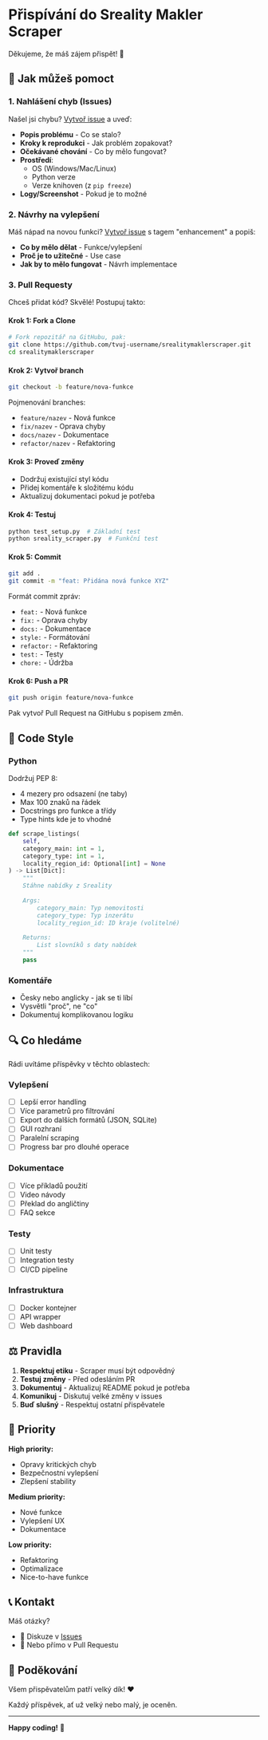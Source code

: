 # Přispívání do Sreality Makler Scraper

Děkujeme, že máš zájem přispět! 🎉

## 🚀 Jak můžeš pomoct

### 1. Nahlášení chyb (Issues)

Našel jsi chybu? [Vytvoř issue](https://github.com/vojtechbit/srealitymaklerscraper/issues/new) a uveď:

- **Popis problému** - Co se stalo?
- **Kroky k reprodukci** - Jak problém zopakovat?
- **Očekávané chování** - Co by mělo fungovat?
- **Prostředí**:
  - OS (Windows/Mac/Linux)
  - Python verze
  - Verze knihoven (z `pip freeze`)
- **Logy/Screenshot** - Pokud je to možné

### 2. Návrhy na vylepšení

Máš nápad na novou funkci? [Vytvoř issue](https://github.com/vojtechbit/srealitymaklerscraper/issues/new) s tagem "enhancement" a popiš:

- **Co by mělo dělat** - Funkce/vylepšení
- **Proč je to užitečné** - Use case
- **Jak by to mělo fungovat** - Návrh implementace

### 3. Pull Requesty

Chceš přidat kód? Skvělé! Postupuj takto:

#### Krok 1: Fork a Clone

```bash
# Fork repozitář na GitHubu, pak:
git clone https://github.com/tvuj-username/srealitymaklerscraper.git
cd srealitymaklerscraper
```

#### Krok 2: Vytvoř branch

```bash
git checkout -b feature/nova-funkce
```

Pojmenování branches:
- `feature/nazev` - Nová funkce
- `fix/nazev` - Oprava chyby
- `docs/nazev` - Dokumentace
- `refactor/nazev` - Refaktoring

#### Krok 3: Proveď změny

- Dodržuj existující styl kódu
- Přidej komentáře k složitému kódu
- Aktualizuj dokumentaci pokud je potřeba

#### Krok 4: Testuj

```bash
python test_setup.py  # Základní test
python sreality_scraper.py  # Funkční test
```

#### Krok 5: Commit

```bash
git add .
git commit -m "feat: Přidána nová funkce XYZ"
```

Formát commit zpráv:
- `feat:` - Nová funkce
- `fix:` - Oprava chyby
- `docs:` - Dokumentace
- `style:` - Formátování
- `refactor:` - Refaktoring
- `test:` - Testy
- `chore:` - Údržba

#### Krok 6: Push a PR

```bash
git push origin feature/nova-funkce
```

Pak vytvoř Pull Request na GitHubu s popisem změn.

## 📝 Code Style

### Python

Dodržuj PEP 8:
- 4 mezery pro odsazení (ne taby)
- Max 100 znaků na řádek
- Docstrings pro funkce a třídy
- Type hints kde je to vhodné

```python
def scrape_listings(
    self, 
    category_main: int = 1,
    category_type: int = 1,
    locality_region_id: Optional[int] = None
) -> List[Dict]:
    """
    Stáhne nabídky z Sreality
    
    Args:
        category_main: Typ nemovitosti
        category_type: Typ inzerátu
        locality_region_id: ID kraje (volitelné)
    
    Returns:
        List slovníků s daty nabídek
    """
    pass
```

### Komentáře

- Česky nebo anglicky - jak se ti líbí
- Vysvětli "proč", ne "co"
- Dokumentuj komplikovanou logiku

## 🔍 Co hledáme

Rádi uvítáme příspěvky v těchto oblastech:

### Vylepšení
- [ ] Lepší error handling
- [ ] Více parametrů pro filtrování
- [ ] Export do dalších formátů (JSON, SQLite)
- [ ] GUI rozhraní
- [ ] Paralelní scraping
- [ ] Progress bar pro dlouhé operace

### Dokumentace
- [ ] Více příkladů použití
- [ ] Video návody
- [ ] Překlad do angličtiny
- [ ] FAQ sekce

### Testy
- [ ] Unit testy
- [ ] Integration testy
- [ ] CI/CD pipeline

### Infrastruktura
- [ ] Docker kontejner
- [ ] API wrapper
- [ ] Web dashboard

## ⚖️ Pravidla

1. **Respektuj etiku** - Scraper musí být odpovědný
2. **Testuj změny** - Před odesláním PR
3. **Dokumentuj** - Aktualizuj README pokud je potřeba
4. **Komunikuj** - Diskutuj velké změny v issues
5. **Buď slušný** - Respektuj ostatní přispěvatele

## 🎯 Priority

**High priority:**
- Opravy kritických chyb
- Bezpečnostní vylepšení
- Zlepšení stability

**Medium priority:**
- Nové funkce
- Vylepšení UX
- Dokumentace

**Low priority:**
- Refaktoring
- Optimalizace
- Nice-to-have funkce

## 📞 Kontakt

Máš otázky? 
- 💬 Diskuze v [Issues](https://github.com/vojtechbit/srealitymaklerscraper/issues)
- 📧 Nebo přímo v Pull Requestu

## 🙏 Poděkování

Všem přispěvatelům patří velký dík! ❤️

Každý příspěvek, ať už velký nebo malý, je oceněn.

---

**Happy coding!** 🚀
